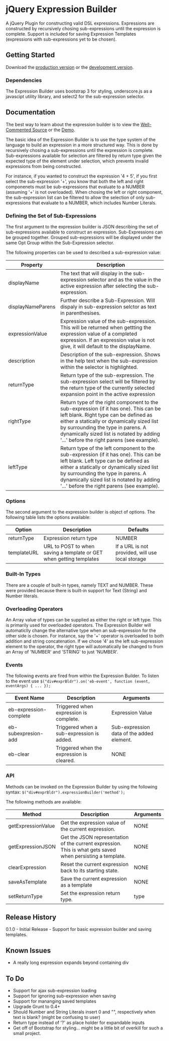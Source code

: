 # jQuery Expression Builder

A jQuery Plugin for constructing valid DSL expressions.  Expressions are constructed by recursively chosing sub-expressions until the expression is complete.
Support is included for saving Expression Templates (expressions with sub-expressions yet to be chosen).

## Getting Started
Download the [production version][min] or the [development version][max].

[min]: https://raw.github.com/jonmbake/jquery-expression-builder/master/dist/expressionBuilder.min.js
[max]: https://raw.github.com/jonmbake/jquery-expression-builder/master/dist/expressionBuilder.js

### Dependencies

The Expression Builder uses bootstrap 3 for styling, underscore.js as a javascipt utility library, and select2 for the sub-expression selector.

## Documentation

The best way to learn about the expression builder is to view the [Well-Commented Source](./src/expressionBuilder.js) or the [Demo](http://jonmbake.github.io/jquery-expression-builder/demo.html).

The basic idea of the Expression Builder is to use the type system of the language to build an expression in a more structured way.  This is done by recursively chosing a sub-expressions until the expression is complete. Sub-expressions available for selection are filtered by return type given the expected type of the element under selection, which prevents invalid expressions from being constructed.

For instance, if you wanted to construct the expression '4 + 5', if you first select the sub-expression '+', you know that both the left and right componenets must be sub-expressions that evaluate to a NUMBER (assuming '+' is not overloaded).  When chosing the left or right component, the sub-expression list can be filtered to allow the selection of only sub-expressions that evaluate to a NUMBER, which includes Number Literals.

### Defining the Set of Sub-Expressions

The first argument to the expression builder is JSON describing the set of sub-expressions available to construct an expression.  Sub-Expressions can
be grouped together.  Grouped sub-expressions will be displayed under the same Opt Group within the Sub-Expression selector.

The following properties can be used to described a sub-expression value:

Property    	     | Description
------------------ | -----------
displayName        | The text that will display in the sub-expression selector and as the value in the active expression after selecting the sub-expression.
displayNameParens  | Further describe a Sub-Expression.  Will dispaly in sub-expression selctor as text in parenthesises.
expressionValue    | Expression value of the sub-expression.  This will be returned when gettting the expression value of a completed expression.  If an expression value is not give, it will default to the displayName.
description 	     | Description of the sub-expression.  Shows in the help text when the sub-expression within the selector is highlighted.
returnType		     | Return type of the sub-expression.  The sub-expression select will be filtered by the return type of the currently selected expansion point in the active expression
rightType		       | Return type of the right component to the sub-expression (if it has one).  This can be left blank.  Right type can be defined as either a statically or dynamically sized list by surrounding the type in parens.  A dynamically sized list is notated by adding '...' before the right parens (see example).
leftType		       | Return type of the left component to the sub-expression (if it has one).  This can be left blank.  Left type can be defined as either a statically or dynamically sized list by surrounding the type in parens.  A dynamically sized list is notated by adding '...' before the right parens (see example).

### Options

The second argument to the expression builder is object of options.  The following table lists the options available:

Option             | Description                                                         | Defaults
------------------ | ------------------------------------------------------------------- | ---------
returnType         | Expression return type                                              | NUMBER
templateURL        | URL to POST to when saving a template or GET when getting templates | If a URL is not provided, will use local storage


### Built-In Types

There are a couple of built-in types, namely TEXT and NUMBER.  These were provided because there is built-in support for Text (String) and Number literals.

### Overloading Operators

An Array value of types can be supplied as either the right or left type.  This is primarily used for overloaded operators.  The Expression Builder will automaticlly change the alternative type when an sub-expression for the other side is chosen.  For instance, say the '+' operator is overloaded to both addition and string concatenation.  If we chose '4' as the left sub-expression element to the operator, the right type will automatically be changed to from an Array of 'NUMBER' and 'STRING' to just 'NUMBER'.

### Events

The following events are fired from within the Expression Builder.  To listen to the event use `$("div#exprBldr").on('eb-event', function (event, eventArgs) { ... });`

Event Name  		       | Description                           		   | Arguments
---------------------- | ------------------------------------------- | ----------
eb-expression-complete | Triggered when expression is complete.      | Expression Value
eb-subexpresion-add    | Triggered when a sub-expression is added.   | Sub-expression data of the added element.
eb-clear 			         | Triggered when the expression is cleared.   | NONE


### API

Methods can be invoked on the Expression Builder by using the following syntax: `$("div#exprBldr").expressionBuilder('method');`

The following methods are available:

Method             | Description                                                                                                    | Arguments
------------------ | -------------------------------------------------------------------------------------------------------------- | ---------
getExpressionValue | Get the expression value of the current expression.                                                            | NONE
getExpressionJSON  | Get the JSON representation of the current expression.  This is what gets saved when persisting a template.    | NONE
clearExpression    | Reset the current expression back to its starting state.                                                       | NONE 
saveAsTemplate     | Save the current expression as a template                                                                      | NONE
setReturnType      | Set the expression return type.                                                                                | type

## Release History
0.1.0 - Initial Release - Support for basic expression builder and saving templates.

## Known Issues
* A really long expression expands beyond containing div

## To Do 
* Support for ajax sub-expression loading
* Support for ignoring sub-expression when saving
* Support for mananging saved templates
* Upgrade Grunt to 0.4+
* Should Number and String Literals insert 0 and "", respectively when text is blank? (might be confusing to user)
* Return type instead of '?' as place holder for expandable inputs
* Get off of Bootstrap for styling... might be a little bit of overkill for such a small project.

